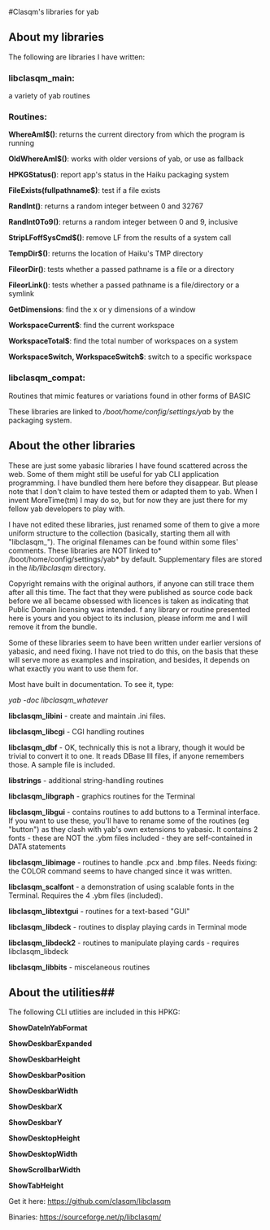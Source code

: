 #Clasqm's libraries for yab

## About my libraries

The following are libraries I have written:

### libclasqm_main: 
a variety of yab routines

### Routines: 
**WhereAmI$()**: returns the current directory from which the program is running

**OldWhereAmI$()**: works with older versions of yab, or use as fallback

**HPKGStatus()**: report app's status in the Haiku packaging system

**FileExists(fullpathname$)**: test if a file exists

**RandInt()**: returns a random integer between 0 and 32767

**RandInt0To9()**: returns a random integer between 0 and 9, inclusive

**StripLFoffSysCmd$()**: remove LF from the results of a system call

**TempDir$()**: returns the location of Haiku's TMP directory

**FileorDir()**: tests whether a passed pathname is a file or a directory

**FileorLink()**: tests whether a passed pathname is a file/directory or a symlink

**GetDimensions**: find the x or y dimensions of a window

**WorkspaceCurrent$**: find the current workspace

**WorkspaceTotal$**: find the total number of workspaces on a system

**WorkspaceSwitch, WorkspaceSwitch$**: switch to a specific workspace

### libclasqm_compat: 
Routines that mimic features or variations found in other forms of BASIC

These libraries are linked to */boot/home/config/settings/yab* by the packaging system.

## About the other libraries

These are just some yabasic libraries I have found scattered across the web. Some of them might still be useful for yab CLI application programming. I have bundled them here before they disappear. But please note that I don't  claim to have tested them or adapted them to yab. When I invent MoreTime(tm) I may do so, but for now they are just there for my fellow yab developers to play with.

I have not edited these libraries, just renamed some of them to give a more uniform structure to the collection (basically, starting them all with "libclasqm_"). The original filenames can be found within some files' comments. These libraries are NOT linked to* /boot/home/config/settings/yab* by default. Supplementary files are stored in the *lib/libclasqm* directory.

Copyright remains with the original authors, if anyone can still trace them after all this time. The fact that they were published as source code back before we all became obsessed with licences is taken as indicating that Public Domain licensing was intended. f any library or routine presented here is yours and you object to its inclusion, please inform me and I will remove it from the bundle.

Some of these libraries seem to have been written under earlier versions of yabasic, and need fixing. I have not tried to do this, on the basis that these will serve more as examples and inspiration, and besides, it depends on what exactly you want to use them for.

Most have built in documentation. To see it, type:

*yab -doc libclasqm_whatever*

**libclasqm_libini** - create and maintain .ini files.

**libclasqm_libcgi** - CGI handling routines

**libclasqm_dbf** - OK, technically this is not a library, though it would be trivial to convert it to one. It reads DBase III files, if anyone remembers those. A sample file is included.

**libstrings** - additional string-handling routines

**libclasqm_libgraph** - graphics routines for the Terminal

**libclasqm_libgui** - contains routines to add buttons to a Terminal interface. If you want to use these, you'll have to rename some of the routines (eg "button") as they clash with yab's own extensions to yabasic. It contains 2 fonts - these are NOT the .ybm files included - they are self-contained in DATA statements

**libclasqm_libimage** - routines to handle .pcx and .bmp files. Needs fixing: the COLOR command seems to have changed since it was written.

**libclasqm_scalfont** - a demonstration of using scalable fonts in the Terminal. Requires the 4 .ybm files (included).

**libclasqm_libtextgui** - routines for a text-based "GUI"

**libclasqm_libdeck** - routines to display playing cards in Terminal mode

**libclasqm_libdeck2** - routines to manipulate playing cards - requires libclasqm_libdeck

**libclasqm_libbits** - miscelaneous routines

## About the utilities##

The following CLI utlities are included in this HPKG:

**ShowDateInYabFormat**

**ShowDeskbarExpanded**

**ShowDeskbarHeight**

**ShowDeskbarPosition**

**ShowDeskbarWidth**

**ShowDeskbarX**

**ShowDeskbarY**

**ShowDesktopHeight**

**ShowDesktopWidth**

**ShowScrollbarWidth**

**ShowTabHeight**

Get it here: https://github.com/clasqm/libclasqm

Binaries: https://sourceforge.net/p/libclasqm/

 
